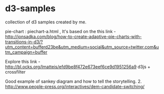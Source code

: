 d3-samples
==========

collection of d3 samples created by me.

pie-chart : 
piechart-a.html , It's based on the this link - http://jonsadka.com/blog/how-to-create-adaptive-pie-charts-with-transitions-in-d3/?utm_content=bufferd23be&utm_medium=social&utm_source=twitter.com&utm_campaign=buffer


Explore this link - http://bl.ocks.org/lmatteis/efd9be8f472e673eef6ce9d1951256a9
d3js + crossfilter

Good example of sankey diagram and how to tell the storytelling.
2. http://www.people-press.org/interactives/dem-candidate-switching/

